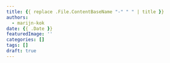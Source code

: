 ```yaml
---
title: {{ replace .File.ContentBaseName "-" " " | title }}
authors:
  - marijn-kok
date: {{ .Date }}
featuredImage: ''
categories: []
tags: []
draft: true
---
```

